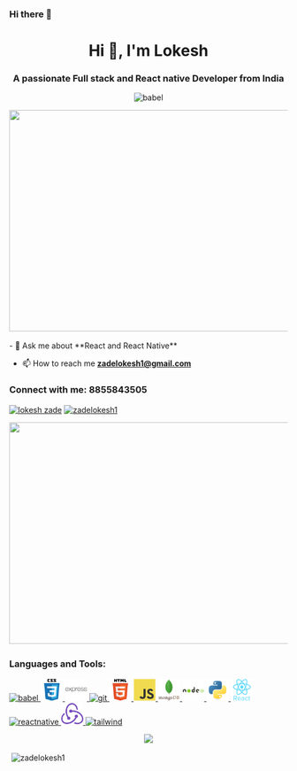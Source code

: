 ### Hi there 👋
<h1 align="center">Hi 👋, I'm Lokesh</h1>
<h3 align="center">A passionate Full stack and React native Developer from India</h3>
<p align="center">
  <img src="https://cdn-learn.adafruit.com/guides/images/000/003/613/medium800/Fancy_Octocat_guide_image.png" alt="babel" width="600" height="400" />
</p>
<p align="center">
  <img src="https://media.istockphoto.com/id/962366210/photo/anonymous-hacker-with-laptop-in-front-of-binary-code-cyber-security.jpg?s=612x612&w=0&k=20&c=-BJLwYAzjTsXh5Zj_Qn-5HQ-MRYA2fr_SdXv7oqqSZk=" width="600" height="400" />
</p>
- 💬 Ask me about **React and React Native**

- 📫 How to reach me **zadelokesh1@gmail.com**

<h3 align="left">Connect with me: 8855843505</h3>
<p align="left">
<a href="https://fb.com/lokesh zade" target="blank"><img align="center" src="https://raw.githubusercontent.com/rahuldkjain/github-profile-readme-generator/master/src/images/icons/Social/facebook.svg" alt="lokesh zade" height="30" width="40" /></a>
<a href="https://instagram.com/zadelokesh1" target="blank"><img align="center" src="https://raw.githubusercontent.com/rahuldkjain/github-profile-readme-generator/master/src/images/icons/Social/instagram.svg" alt="zadelokesh1" height="30" width="40" /></a>
</p>

<p align="center">
  <img src="https://encrypted-tbn0.gstatic.com/images?q=tbn:ANd9GcT3WmOaxfjqS_3kZV4EWK3zsj00fALSkyYtSA&usqp=CAU" width="600" height="400" />
</p>
<h3 align="left">Languages and Tools:</h3>
<p align="left"> <a href="https://babeljs.io/" target="_blank" rel="noreferrer"> <img src="https://www.vectorlogo.zone/logos/babeljs/babeljs-icon.svg" alt="babel" width="40" height="40"/> </a> <a href="https://www.w3schools.com/css/" target="_blank" rel="noreferrer"> <img src="https://raw.githubusercontent.com/devicons/devicon/master/icons/css3/css3-original-wordmark.svg" alt="css3" width="40" height="40"/> </a> <a href="https://expressjs.com" target="_blank" rel="noreferrer"> <img src="https://raw.githubusercontent.com/devicons/devicon/master/icons/express/express-original-wordmark.svg" alt="express" width="40" height="40"/> </a> <a href="https://git-scm.com/" target="_blank" rel="noreferrer"> <img src="https://www.vectorlogo.zone/logos/git-scm/git-scm-icon.svg" alt="git" width="40" height="40"/> </a> <a href="https://www.w3.org/html/" target="_blank" rel="noreferrer"> <img src="https://raw.githubusercontent.com/devicons/devicon/master/icons/html5/html5-original-wordmark.svg" alt="html5" width="40" height="40"/> </a> <a href="https://developer.mozilla.org/en-US/docs/Web/JavaScript" target="_blank" rel="noreferrer"> <img src="https://raw.githubusercontent.com/devicons/devicon/master/icons/javascript/javascript-original.svg" alt="javascript" width="40" height="40"/> </a> <a href="https://www.mongodb.com/" target="_blank" rel="noreferrer"> <img src="https://raw.githubusercontent.com/devicons/devicon/master/icons/mongodb/mongodb-original-wordmark.svg" alt="mongodb" width="40" height="40"/> </a> <a href="https://nodejs.org" target="_blank" rel="noreferrer"> <img src="https://raw.githubusercontent.com/devicons/devicon/master/icons/nodejs/nodejs-original-wordmark.svg" alt="nodejs" width="40" height="40"/> </a> <a href="https://www.python.org" target="_blank" rel="noreferrer"> <img src="https://raw.githubusercontent.com/devicons/devicon/master/icons/python/python-original.svg" alt="python" width="40" height="40"/> </a> <a href="https://reactjs.org/" target="_blank" rel="noreferrer"> <img src="https://raw.githubusercontent.com/devicons/devicon/master/icons/react/react-original-wordmark.svg" alt="react" width="40" height="40"/> </a> <a href="https://reactnative.dev/" target="_blank" rel="noreferrer"> <img src="https://reactnative.dev/img/header_logo.svg" alt="reactnative" width="40" height="40"/> </a> <a href="https://redux.js.org" target="_blank" rel="noreferrer"> <img src="https://raw.githubusercontent.com/devicons/devicon/master/icons/redux/redux-original.svg" alt="redux" width="40" height="40"/> </a> <a href="https://tailwindcss.com/" target="_blank" rel="noreferrer"> <img src="https://www.vectorlogo.zone/logos/tailwindcss/tailwindcss-icon.svg" alt="tailwind" width="40" height="40"/> </a> </p>
<p align="center">
  <img src="https://media.istockphoto.com/id/1252125837/photo/security-theme-with-person-using-a-laptop.jpg?s=612x612&w=0&k=20&c=CFrQ-Scb2lBNoLd7MU4nXlyhskqnqkZIRgaIGqBSAnw="400" />
<p>&nbsp;<img align="center" src="https://github-readme-stats.vercel.app/api?username=zadelokesh1&show_icons=true&locale=en" alt="zadelokesh1" /></p>
<!--
**lokeshzade1/lokeshzade1** is a ✨ _special_ ✨ repository because its `README.md` (this file) appears on your GitHub profile.

Here are some ideas to get you started:

- 🔭 I’m currently working on ...
- 🌱 I’m currently learning ...
- 👯 I’m looking to collaborate on ...
- 🤔 I’m looking for help with ...
- 💬 Ask me about ...
- 📫 How to reach me: ...
- 😄 Pronouns: ...
- ⚡ Fun fact: ...
-->
